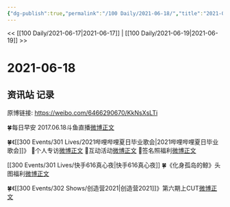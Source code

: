 ```yaml
---
{"dg-publish":true,"permalink":"/100 Daily/2021-06-18/","title":"2021-06-18","created":"2023-04-09T21:47:18.895+08:00","updated":"2023-04-09T21:48:03.609+08:00"}
---
```



<< [[100 Daily/2021-06-17\|2021-06-17]] | [[100 Daily/2021-06-19\|2021-06-19]] >>

# 2021-06-18

## 资讯站 记录

原博链接: https://weibo.com/6466290670/KkNsXsLTi

🍀每日早安
2017.06.18斗鱼直播[微博正文](https://m.weibo.cn/6466290670/4649353328725461)

🍀《[[300 Events/301 Lives/2021哔哩哔哩夏日毕业歌会\|2021哔哩哔哩夏日毕业歌会]]》
🎐个人专访[微博正文](https://m.weibo.cn/6466290670/4649397092352271)
🎐互动活动[微博正文](https://m.weibo.cn/6466290670/4649452072078025)
🎐签名照福利[微博正文](https://m.weibo.cn/6466290670/4649397898446653)

[[300 Events/301 Lives/快手616真心夜\|快手616真心夜]]
🍀《化身孤岛的鲸》头图福利[微博正文](https://m.weibo.cn/6466290670/4649424918153455)

🍀《[[300 Events/302 Shows/创造营2021\|创造营2021]]》第六期上CUT[微博正文](https://m.weibo.cn/6466290670/4649535492853272)
